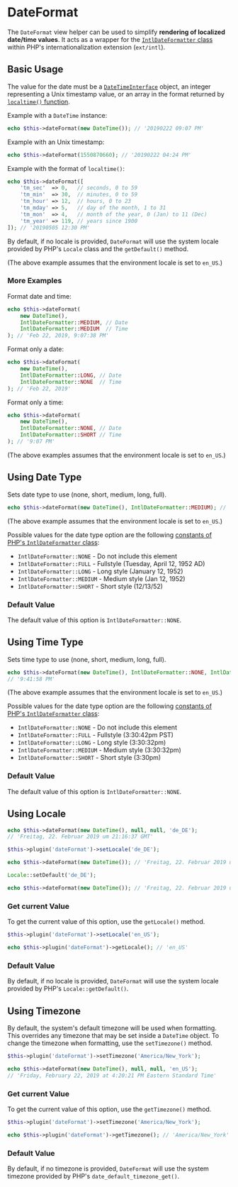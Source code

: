 # DateFormat

The `DateFormat` view helper can be used to simplify **rendering of localized
date/time values**. It acts as a wrapper for the
[`IntlDateFormatter` class](https://www.php.net/IntlDateFormatter) within PHP's
internationalization extension (`ext/intl`).

## Basic Usage

The value for the date must be a
[`DateTimeInterface`](https://www.php.net/DateTimeInterface) object, an integer
representing a Unix timestamp value, or an array in the format returned by
[`localtime()` function](https://www.php.net/localtime).

Example with a `DateTime` instance:

```php
echo $this->dateFormat(new DateTime()); // '20190222 09:07 PM'
```

Example with an Unix timestamp:

```php
echo $this->dateFormat(1550870660); // '20190222 04:24 PM'
```

Example with the format of `localtime()`:

```php
echo $this->dateFormat([
    'tm_sec'  => 0,   // seconds, 0 to 59
    'tm_min'  => 30,  // minutes, 0 to 59
    'tm_hour' => 12,  // hours, 0 to 23
    'tm_mday' => 5,   // day of the month, 1 to 31
    'tm_mon'  => 4,   // month of the year, 0 (Jan) to 11 (Dec)
    'tm_year' => 119, // years since 1900
]); // '20190505 12:30 PM'
```

By default, if no locale is provided, `DateFormat` will use the system
locale provided by PHP's `Locale` class and the `getDefault()` method.

(The above example assumes that the environment locale is set to `en_US`.)

### More Examples

Format date and time:

```php
echo $this->dateFormat(
    new DateTime(),
    IntlDateFormatter::MEDIUM, // Date
    IntlDateFormatter::MEDIUM  // Time
); // 'Feb 22, 2019, 9:07:38 PM'
```

Format only a date:

```php
echo $this->dateFormat(
    new DateTime(),
    IntlDateFormatter::LONG, // Date
    IntlDateFormatter::NONE  // Time
); // 'Feb 22, 2019'
```

Format only a time:

```php
echo $this->dateFormat(
    new DateTime(),
    IntlDateFormatter::NONE, // Date
    IntlDateFormatter::SHORT // Time
); // '9:07 PM'
```

(The above examples assumes that the environment locale is set to `en_US`.)

## Using Date Type

Sets date type to use (none, short, medium, long, full).

```php
echo $this->dateFormat(new DateTime(), IntlDateFormatter::MEDIUM); // 'Feb 22, 2019'
```

(The above example assumes that the environment locale is set to `en_US`.)

Possible values for the date type option are the following
[constants of PHP's `IntlDateFormatter` class](https://www.php.net/manual/class.intldateformatter.php#intl.intldateformatter-constants):

* `IntlDateFormatter::NONE` - Do not include this element
* `IntlDateFormatter::FULL` - Fullstyle (Tuesday, April 12, 1952 AD)
* `IntlDateFormatter::LONG` - Long style (January 12, 1952)
* `IntlDateFormatter::MEDIUM` - Medium style (Jan 12, 1952)
* `IntlDateFormatter::SHORT` - Short style (12/13/52)

### Default Value

The default value of this option is `IntlDateFormatter::NONE`.

## Using Time Type

Sets time type to use (none, short, medium, long, full).

```php
echo $this->dateFormat(new DateTime(), IntlDateFormatter::NONE, IntlDateFormatter::MEDIUM);
// '9:41:58 PM'
```

(The above example assumes that the environment locale is set to `en_US`.)

Possible values for the date type option are the following
[constants of PHP's `IntlDateFormatter` class](https://www.php.net/manual/class.intldateformatter.php#intl.intldateformatter-constants):

* `IntlDateFormatter::NONE` - Do not include this element
* `IntlDateFormatter::FULL` - Fullstyle (3:30:42pm PST)
* `IntlDateFormatter::LONG` - Long style (3:30:32pm)
* `IntlDateFormatter::MEDIUM` - Medium style (3:30:32pm)
* `IntlDateFormatter::SHORT` - Short style (3:30pm)

### Default Value

The default value of this option is `IntlDateFormatter::NONE`.

## Using Locale

```php fct_label="Invoke Usage"
echo $this->dateFormat(new DateTime(), null, null, 'de_DE');
// 'Freitag, 22. Februar 2019 um 21:16:37 GMT'
```

```php fct_label="Setter Usage"
$this->plugin('dateFormat')->setLocale('de_DE');

echo $this->dateFormat(new DateTime()); // 'Freitag, 22. Februar 2019 um 21:16:37 GMT'
```

```php fct_label="Locale Class Usage"
Locale::setDefault('de_DE');

echo $this->dateFormat(new DateTime()); // 'Freitag, 22. Februar 2019 um 21:16:37 GMT'
```

### Get current Value

To get the current value of this option, use the `getLocale()` method.

```php
$this->plugin('dateFormat')->setLocale('en_US');

echo $this->plugin('dateFormat')->getLocale(); // 'en_US'
```

### Default Value

By default, if no locale is provided, `DateFormat` will use the system
locale provided by PHP's `Locale::getDefault()`.

## Using Timezone

By default, the system's default timezone will be used when formatting. This
overrides any timezone that may be set inside a `DateTime` object. To change the
timezone when formatting, use the `setTimezone()` method.

```php
$this->plugin('dateFormat')->setTimezone('America/New_York');

echo $this->dateFormat(new DateTime(), null, null, 'en_US');
// 'Friday, February 22, 2019 at 4:20:21 PM Eastern Standard Time'
```

### Get current Value

To get the current value of this option, use the `getTimezone()` method.

```php
$this->plugin('dateFormat')->setTimezone('America/New_York');

echo $this->plugin('dateFormat')->getTimezone(); // 'America/New_York'
```

### Default Value

By default, if no timezone is provided, `DateFormat` will use the system
timezone provided by PHP's `date_default_timezone_get()`.
